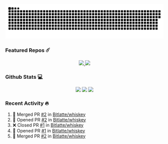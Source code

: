 <div align='center'>
  <img src='https://raw.githubusercontent.com/Bitlatte/Bitlatte/output/github-snake.svg' />
</div>

### Featured Repos :comet:
<div align='center'>
  <a href='https://github.com/Bitlatte/bitgen'>
    <img width='49.5%' src='https://github-readme-stats.vercel.app/api/pin/?username=Bitlatte&repo=bitgen' />
  </a>
  <a href='https://github.com/Bitlatte/jellybean'>
    <img width='49.5%' src='https://github-readme-stats.vercel.app/api/pin/?username=Bitlatte&repo=barrel' />
  </a>
</div>

### Github Stats :computer:
<div align='center'>
  <img width='49.5%' src='https://github-readme-stats.vercel.app/api?username=Bitlatte&show_icons=true&hide_border=true' />
  <img width='49.5%' src='https://github-readme-streak-stats.herokuapp.com/?user=Bitlatte&hide_border=true' />
  <img width='99%'  src='https://activity-graph.herokuapp.com/graph?username=Bitlatte&theme=minimal&hide_border=true' />
</div>

### Recent Activity :fire:
<!--START_SECTION:activity-->
1. 🎉 Merged PR [#2](https://github.com/Bitlatte/whiskey/pull/2) in [Bitlatte/whiskey](https://github.com/Bitlatte/whiskey)
2. 💪 Opened PR [#2](https://github.com/Bitlatte/whiskey/pull/2) in [Bitlatte/whiskey](https://github.com/Bitlatte/whiskey)
3. ❌ Closed PR [#1](https://github.com/Bitlatte/whiskey/pull/1) in [Bitlatte/whiskey](https://github.com/Bitlatte/whiskey)
4. 💪 Opened PR [#1](https://github.com/Bitlatte/whiskey/pull/1) in [Bitlatte/whiskey](https://github.com/Bitlatte/whiskey)
5. 🎉 Merged PR [#2](https://github.com/Bitlatte/whiskey/pull/2) in [Bitlatte/whiskey](https://github.com/Bitlatte/whiskey)
<!--END_SECTION:activity-->
